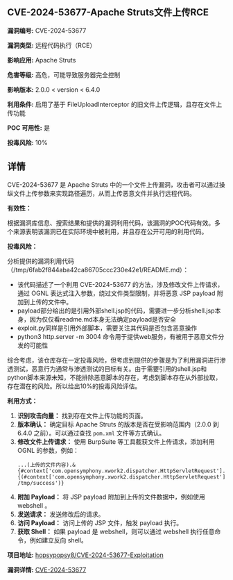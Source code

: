 ## CVE-2024-53677-Apache Struts文件上传RCE

**漏洞编号:** CVE-2024-53677

**漏洞类型:** 远程代码执行（RCE）

**影响应用:** Apache Struts

**危害等级:** 高危，可能导致服务器完全控制

**影响版本:** 2.0.0 < version < 6.4.0

**利用条件:** 启用了基于 FileUploadInterceptor 的旧文件上传逻辑，且存在文件上传功能

**POC 可用性:** 是

**投毒风险:** 10%

## 详情

CVE-2024-53677 是 Apache Struts 中的一个文件上传漏洞，攻击者可以通过操纵文件上传参数来实现路径遍历，从而上传恶意文件并执行远程代码。

**有效性：**

根据漏洞库信息、搜索结果和提供的漏洞利用代码，该漏洞的POC代码有效。多个来源表明该漏洞已在实际环境中被利用，并且存在公开可用的利用代码。

**投毒风险：**

分析提供的漏洞利用代码（/tmp/6fab2f844aba42ca86705ccc230e42e1/README.md）：

*   该代码描述了一个利用 CVE-2024-53677 的方法，涉及修改文件上传请求，通过 OGNL 表达式注入参数，绕过文件类型限制，并将恶意 JSP payload 附加到上传的文件中。
*   payload部分给出的是引用外部shell.jsp的代码，需要进一步分析shell.jsp本身，因为仅仅看readme.md本身无法确定payload是否安全
*   exploit.py同样是引用外部脚本，需要关注其代码是否包含恶意操作
*   python3 http.server -m 3004 命令用于提供web服务，有被用于恶意文件分发的可能性

综合考虑，该仓库存在一定投毒风险，但考虑到提供的步骤是为了利用漏洞进行渗透测试，恶意行为通常与渗透测试的目标有关。由于需要引用的shell.jsp和python脚本来源未知，不能排除恶意脚本的存在，考虑到脚本存在从外部拉取，存在潜在的风险。所以给出10%的投毒风险评估。

**利用方式：**

1.  **识别攻击向量：** 找到存在文件上传功能的页面。
2.  **版本确认：** 确定目标 Apache Struts 的版本是否在受影响范围内（2.0.0 到 6.4.0 之前）。可以通过查找 `pom.xml` 文件等方式确认。
3.  **修改文件上传请求：** 使用 BurpSuite 等工具截获文件上传请求，添加利用 OGNL 的参数，例如：
    ```
    ...(上传的文件内容).&{#context['com.opensymphony.xwork2.dispatcher.HttpServletRequest'].getSession().setAttribute('rand','freak')}.&{(#context['com.opensymphony.xwork2.dispatcher.HttpServletRequest'].getSession().getValue('rand')).getRuntime().exec('touch /tmp/success')}
    ```
4.  **附加 Payload：** 将 JSP payload 附加到上传的文件数据中，例如使用 webshell 。
5.  **发送请求：** 发送修改后的请求。
6.  **访问 Payload：** 访问上传的 JSP 文件，触发 payload 执行。
7.  **获取 Shell：** 如果 payload 是 webshell，则可以通过 webshell 执行任意命令，例如建立反向 shell。

**项目地址:** [hopsypopsy8/CVE-2024-53677-Exploitation](https://github.com/hopsypopsy8/CVE-2024-53677-Exploitation)

**漏洞详情:** [CVE-2024-53677](https://nvd.nist.gov/vuln/detail/CVE-2024-53677)